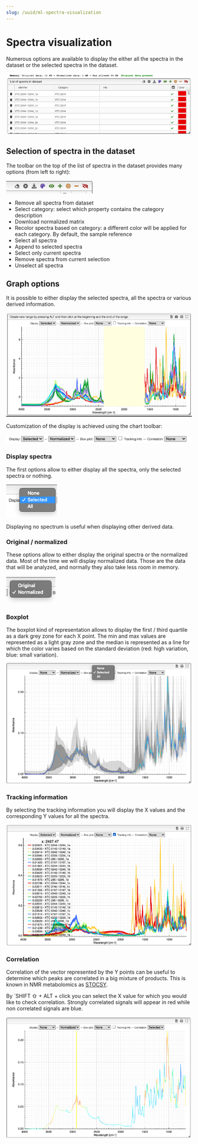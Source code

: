 ```yaml
---
slug: /uuid/ml-spectra-visualization
---
```


# Spectra visualization

Numerous options are available to display the either all the spectra in the dataset or the selected spectra in the dataset.

![selection](images/selection.png)

## Selection of spectra in the dataset

The toolbar on the top of the list of spectra in the dataset provides many options (from left to right):

![selection tools](images/selectionTools.png)

- Remove all spectra from dataset
- Select category: select which property contains the category description
- Download normalized matrix
- Recolor spectra based on category: a different color will be applied for each category. By default, the sample reference
- Select all spectra
- Append to selected spectra
- Select only current spectra
- Remove spectra from current selection
- Unselect all spectra

## Graph options

It is possible to either display the selected spectra, all the spectra or various derived information.

![display](images/display.png)

Customization of the display is achieved using the chart toolbar:

![graph tools](images/graphTools.png)

### Display spectra

The first options allow to either display all the spectra, only the selected spectra or nothing.

![selected](images/selected.png)

Displaying no spectrum is useful when displaying other derived data.

### Original / normalized

These options allow to either display the original spectra or the normalized data. Most of the time we will display normalized data. Those are the data that will be analyzed, and normally they also take less room in memory.

![original](images/original.png)

### Boxplot

The boxplot kind of representation allows to display the first / third quartile as a dark grey zone for each X point. The min and max values are represented as a light gray zone and the median is represented as a line for which the color varies based on the standard deviation (red: high variation, blue: small variation).

![boxplot](images/boxplot.png)

### Tracking information

By selecting the tracking information you will display the X values and the corresponding Y values for all the spectra.

![tracking](images/tracking.png)

### Correlation

Correlation of the vector represented by the Y points can be useful to determine which peaks are correlated in a big mixture of products. This is known in NMR metabolomics as [STOCSY](https://dx.doi.org/10.1021/ac048630x).

By `SHIFT ⇧</kdb> + ALT + click you can select the X value for which you would like to check correlation. Strongly correlated signals will appear in red while non correlated signals are blue.

![correlation](images/correlation.png)
